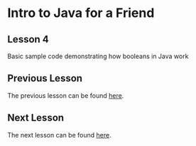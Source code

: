 # Intro to Java for a Friend
## Lesson 4
Basic sample code demonstrating how booleans in Java work

## Previous Lesson
The previous lesson can be found [here](https://github.com/hongxiw/Lesson3).

## Next Lesson
The next lesson can be found [here](https://github.com/hongxiw/Lesson5).